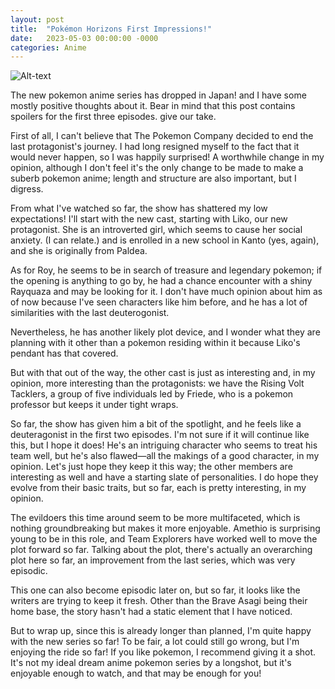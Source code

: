 ```yaml
---
layout: post
title:  "Pokémon Horizons First Impressions!"
date:   2023-05-03 00:00:00 -0000
categories: Anime
---
```

![Alt-text](https://upload.wikimedia.org/wikipedia/commons/e/e8/Pok%C3%A9mon_Horizons_The_Series_Logo.png)

The new pokemon anime series has dropped in Japan! and I have some mostly positive thoughts about it. Bear in mind that this post contains spoilers for the first three episodes. give our take.


First of all, I can't believe that The Pokemon Company decided to end the last protagonist's journey. I had long resigned myself to the fact that it would never happen, so I was happily surprised! A worthwhile change in my opinion, although I don't feel it's the only change to be made to make a suberb pokemon anime; length and structure are also important, but I digress.


From what I've watched so far, the show has shattered my low expectations! I'll start with the new cast, starting with Liko, our new protagonist. She is an introverted girl, which seems to cause her social anxiety. (I can relate.) and is enrolled in a new school in Kanto (yes, again), and she is originally from Paldea.


As for Roy, he seems to be in search of treasure and legendary pokemon; if the opening is anything to go by, he had a chance encounter with a shiny Rayquaza and may be looking for it. I don't have much opinion about him as of now because I've seen characters like him before, and he has a lot of similarities with the last deuterogonist.


Nevertheless, he has another likely plot device, and I wonder what they are planning with it other than a pokemon residing within it because Liko's pendant has that covered.


But with that out of the way, the other cast is just as interesting and, in my opinion, more interesting than the protagonists: we have the Rising Volt Tacklers, a group of five individuals led by Friede, who is a pokemon professor but keeps it under tight wraps.


So far, the show has given him a bit of the spotlight, and he feels like a deuteragonist in the first two episodes. I'm not sure if it will continue like this, but I hope it does! He's an intriguing character who seems to treat his team well, but he's also flawed—all the makings of a good character, in my opinion. Let's just hope they keep it this way; the other members are interesting as well and have a starting slate of personalities. I do hope they evolve from their basic traits, but so far, each is pretty interesting, in my opinion.


The evildoers this time around seem to be more multifaceted, which is nothing groundbreaking but makes it more enjoyable. Amethio is surprising young to be in this role, and Team Explorers have worked well to move the plot forward so far. Talking about the plot, there's actually an overarching plot here so far, an improvement from the last series, which was very episodic.


This one can also become episodic later on, but so far, it looks like the writers are trying to keep it fresh. Other than the Brave Asagi being their home base, the story hasn't had a static element that I have noticed.


But to wrap up, since this is already longer than planned, I'm quite happy with the new series so far! To be fair, a lot could still go wrong, but I'm enjoying the ride so far! If you like pokemon, I recommend giving it a shot. It's not my ideal dream anime pokemon series by a longshot, but it's enjoyable enough to watch, and that may be enough for you!

 
